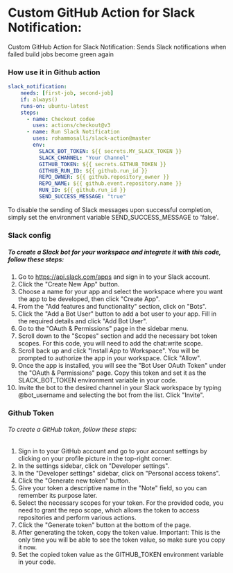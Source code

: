# Custom GitHub Action for Slack Notification:

Custom GitHub Action for Slack Notification: Sends Slack notifications when failed build jobs become green again


### How use it in Github action 

```yaml
slack_notification:
    needs: [first-job, second-job]
    if: always()
    runs-on: ubuntu-latest
    steps:
      - name: Checkout codee
        uses: actions/checkout@v3
      - name: Run Slack Notification
        uses: rohammosalli/slack-action@master
        env:
          SLACK_BOT_TOKEN: ${{ secrets.MY_SLACK_TOKEN }}
          SLACK_CHANNEL: "Your Channel"
          GITHUB_TOKEN: ${{ secrets.GITHUB_TOKEN }}
          GITHUB_RUN_ID: ${{ github.run_id }}
          REPO_OWNER: ${{ github.repository_owner }}
          REPO_NAME: ${{ github.event.repository.name }}
          RUN_ID: ${{ github.run_id }}
          SEND_SUCCESS_MESSAGE: "true"
```

To disable the sending of Slack messages upon successful completion, simply set the environment variable SEND_SUCCESS_MESSAGE to 'false'. 


### Slack config
##### To create a Slack bot for your workspace and integrate it with this code, follow these steps:

1. Go to https://api.slack.com/apps and sign in to your Slack account.
2. Click the "Create New App" button.
3. Choose a name for your app and select the workspace where you want the app to be developed, then click "Create App".
4. From the "Add features and functionality" section, click on "Bots".
5. Click the "Add a Bot User" button to add a bot user to your app. Fill in the required details and click "Add Bot User".
6. Go to the "OAuth & Permissions" page in the sidebar menu.
7. Scroll down to the "Scopes" section and add the necessary bot token scopes. For this code, you will need to add the chat:write scope.
8. Scroll back up and click "Install App to Workspace". You will be prompted to authorize the app in your workspace. Click "Allow".
9. Once the app is installed, you will see the "Bot User OAuth Token" under the "OAuth & Permissions" page. Copy this token and set it as the SLACK_BOT_TOKEN environment variable in your code.
10. Invite the bot to the desired channel in your Slack workspace by typing @bot_username and selecting the bot from the list. Click "Invite".

### Github Token 
###### To create a GitHub token, follow these steps:

1. Sign in to your GitHub account and go to your account settings by clicking on your profile picture in the top-right corner.
2. In the settings sidebar, click on "Developer settings".
3. In the "Developer settings" sidebar, click on "Personal access tokens".
4. Click the "Generate new token" button.
5. Give your token a descriptive name in the "Note" field, so you can remember its purpose later.
6. Select the necessary scopes for your token. For the provided code, you need to grant the repo scope, which allows the token to access repositories and perform various actions.
7. Click the "Generate token" button at the bottom of the page.
8. After generating the token, copy the token value. Important: This is the only time you will be able to see the token value, so make sure you copy it now.
10. Set the copied token value as the GITHUB_TOKEN environment variable in your code.

